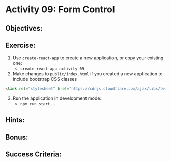 
# Activity 09: Form Control

## Objectives:

## Exercise:

1. Use `create-react-app` to create a new application, or copy your existing one:
    * `create-react-app activity-09`
2. Make changes to `public/index.html` if you created a new application to include bootstrap CSS classes
```html
<link rel="stylesheet" href="https://cdnjs.cloudflare.com/ajax/libs/twitter-bootstrap/4.0.0/css/bootstrap.min.css"/>
```
3. Run the application in development mode:
    * `npm run start`
...

## Hints:

## Bonus:

## Success Criteria:
